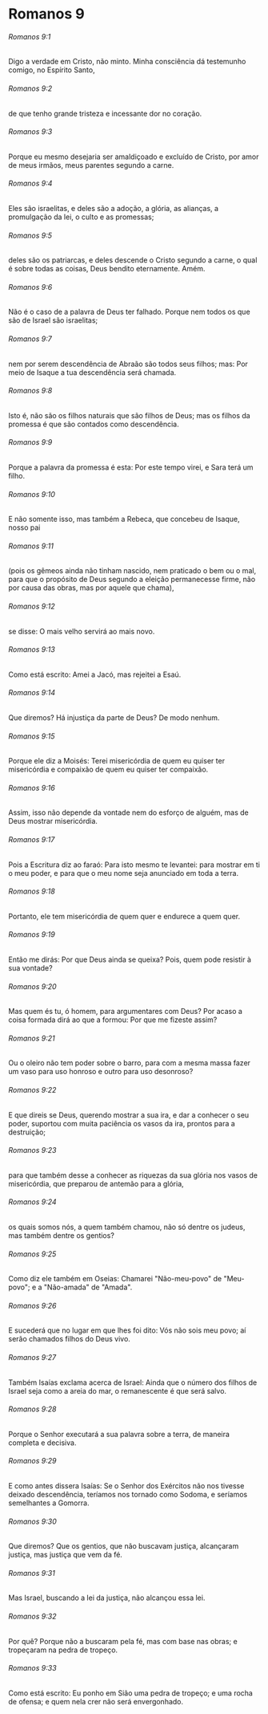 # Romanos 9

###### Romanos 9:1

Digo a verdade em Cristo, não minto. Minha consciência dá testemunho comigo, no Espírito Santo,

###### Romanos 9:2

de que tenho grande tristeza e incessante dor no coração.

###### Romanos 9:3

Porque eu mesmo desejaria ser amaldiçoado e excluído de Cristo, por amor de meus irmãos, meus parentes segundo a carne.

###### Romanos 9:4

Eles são israelitas, e deles são a adoção, a glória, as alianças, a promulgação da lei, o culto e as promessas;

###### Romanos 9:5

deles são os patriarcas, e deles descende o Cristo segundo a carne, o qual é sobre todas as coisas, Deus bendito eternamente. Amém.

###### Romanos 9:6

Não é o caso de a palavra de Deus ter falhado. Porque nem todos os que são de Israel são israelitas;

###### Romanos 9:7

nem por serem descendência de Abraão são todos seus filhos; mas: Por meio de Isaque a tua descendência será chamada.

###### Romanos 9:8

Isto é, não são os filhos naturais que são filhos de Deus; mas os filhos da promessa é que são contados como descendência.

###### Romanos 9:9

Porque a palavra da promessa é esta: Por este tempo virei, e Sara terá um filho.

###### Romanos 9:10

E não somente isso, mas também a Rebeca, que concebeu de Isaque, nosso pai

###### Romanos 9:11

(pois os gêmeos ainda não tinham nascido, nem praticado o bem ou o mal, para que o propósito de Deus segundo a eleição permanecesse firme, não por causa das obras, mas por aquele que chama),

###### Romanos 9:12

se disse: O mais velho servirá ao mais novo.

###### Romanos 9:13

Como está escrito: Amei a Jacó, mas rejeitei a Esaú.

###### Romanos 9:14

Que diremos? Há injustiça da parte de Deus? De modo nenhum.

###### Romanos 9:15

Porque ele diz a Moisés: Terei misericórdia de quem eu quiser ter misericórdia e compaixão de quem eu quiser ter compaixão.

###### Romanos 9:16

Assim, isso não depende da vontade nem do esforço de alguém, mas de Deus mostrar misericórdia.

###### Romanos 9:17

Pois a Escritura diz ao faraó: Para isto mesmo te levantei: para mostrar em ti o meu poder, e para que o meu nome seja anunciado em toda a terra.

###### Romanos 9:18

Portanto, ele tem misericórdia de quem quer e endurece a quem quer.

###### Romanos 9:19

Então me dirás: Por que Deus ainda se queixa? Pois, quem pode resistir à sua vontade?

###### Romanos 9:20

Mas quem és tu, ó homem, para argumentares com Deus? Por acaso a coisa formada dirá ao que a formou: Por que me fizeste assim?

###### Romanos 9:21

Ou o oleiro não tem poder sobre o barro, para com a mesma massa fazer um vaso para uso honroso e outro para uso desonroso?

###### Romanos 9:22

E que direis se Deus, querendo mostrar a sua ira, e dar a conhecer o seu poder, suportou com muita paciência os vasos da ira, prontos para a destruição;

###### Romanos 9:23

para que também desse a conhecer as riquezas da sua glória nos vasos de misericórdia, que preparou de antemão para a glória,

###### Romanos 9:24

os quais somos nós, a quem também chamou, não só dentre os judeus, mas também dentre os gentios?

###### Romanos 9:25

Como diz ele também em Oseias: Chamarei "Não-meu-povo" de "Meu-povo"; e a "Não-amada" de "Amada".

###### Romanos 9:26

E sucederá que no lugar em que lhes foi dito: Vós não sois meu povo; aí serão chamados filhos do Deus vivo.

###### Romanos 9:27

Também Isaías exclama acerca de Israel: Ainda que o número dos filhos de Israel seja como a areia do mar, o remanescente é que será salvo.

###### Romanos 9:28

Porque o Senhor executará a sua palavra sobre a terra, de maneira completa e decisiva.

###### Romanos 9:29

E como antes dissera Isaías: Se o Senhor dos Exércitos não nos tivesse deixado descendência, teríamos nos tornado como Sodoma, e seríamos semelhantes a Gomorra.

###### Romanos 9:30

Que diremos? Que os gentios, que não buscavam justiça, alcançaram justiça, mas justiça que vem da fé.

###### Romanos 9:31

Mas Israel, buscando a lei da justiça, não alcançou essa lei.

###### Romanos 9:32

Por quê? Porque não a buscaram pela fé, mas com base nas obras; e tropeçaram na pedra de tropeço.

###### Romanos 9:33

Como está escrito: Eu ponho em Sião uma pedra de tropeço; e uma rocha de ofensa; e quem nela crer não será envergonhado.

